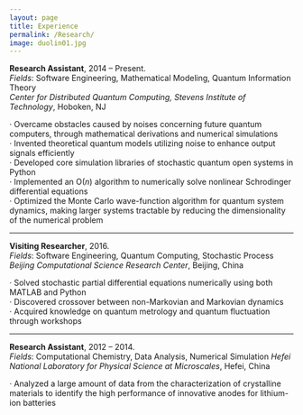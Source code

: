 ```yaml
---
layout: page
title: Experience
permalink: /Research/
image: duolin01.jpg
---
```

**Research Assistant**, 2014 – Present.  
*Fields*: Software Engineering, Mathematical Modeling, Quantum Information Theory   
*Center for Distributed Quantum Computing, Stevens Institute of Technology*, Hoboken, NJ

·    Overcame obstacles caused by noises concerning future quantum computers, through mathematical derivations and numerical simulations   
·    Invented theoretical quantum models utilizing noise to enhance output signals efficiently     
·    Developed core simulation libraries of stochastic quantum open systems in Python    
·    Implemented an O(*n*) algorithm to numerically solve nonlinear Schrodinger differential equations     
·    Optimized the Monte Carlo wave-function algorithm for quantum system dynamics, making larger systems tractable by reducing the dimensionality of the numerical problem



****

**Visiting Researcher**, 2016.  
*Fields*: Software Engineering, Quantum Computing, Stochastic Process   
*Beijing Computational Science Research Center*, Beijing, China

·    Solved stochastic partial differential equations numerically using both MATLAB and Python     
·    Discovered crossover between non-Markovian and Markovian dynamics    
·    Acquired knowledge on quantum metrology and quantum fluctuation through workshops



****

**Research Assistant**,  2012 – 2014.   
 *Fields*: Computational Chemistry, Data Analysis, Numerical Simulation
 *Hefei National Laboratory for Physical Science at Microscales*, Hefei, China

·    Analyzed a large amount of data from the characterization of crystalline materials to identify the high performance of innovative anodes for lithium-ion batteries